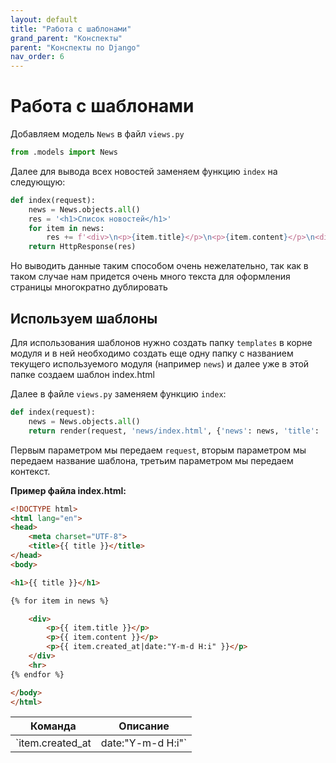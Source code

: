 ```yaml
---
layout: default
title: "Работа с шаблонами"
grand_parent: "Конспекты"
parent: "Конспекты по Django"
nav_order: 6
---
```


# Работа с шаблонами

Добавляем модель `News` в файл `views.py`
```python
from .models import News
```
Далее для вывода всех новостей заменяем функцию `index` на следующую:

```python
def index(request):
    news = News.objects.all()
    res = '<h1>Список новостей</h1>'
    for item in news:
        res += f'<div>\n<p>{item.title}</p>\n<p>{item.content}</p>\n<div>\n<hr>\n'
    return HttpResponse(res)
```

Но выводить данные таким способом очень нежелательно, так как в таком случае нам придется очень много текста для оформления страницы многократно дублировать

## Используем шаблоны

Для использования шаблонов нужно создать папку `templates` в корне модуля и в ней необходимо создать еще одну папку с названием текущего используемого модуля (например `news`) и далее уже в этой папке создаем шаблон index.html

Далее в файле `views.py` заменяем функцию `index`:

```python
def index(request):
	news = News.objects.all()
	return render(request, 'news/index.html', {'news': news, 'title': 'Список новостей'})
```

Первым параметром мы передаем `request`, вторым параметром мы передаем название шаблона, третьим параметром мы передаем контекст.

**Пример файла index.html:**

```html
<!DOCTYPE html>
<html lang="en">
<head>
    <meta charset="UTF-8">
    <title>{{ title }}</title>
</head>
<body>

<h1>{{ title }}</h1>

{% for item in news %}

    <div>
        <p>{{ item.title }}</p>
        <p>{{ item.content }}</p>
        <p>{{ item.created_at|date:"Y-m-d H:i" }}</p>
    </div>
    <hr>
{% endfor %}

</body>
</html>
```

| Команда | Описание |
| --- | --- |
|`item.created_at|date:"Y-m-d H:i"`|Данной строчкой мы форматируем вывод даты|